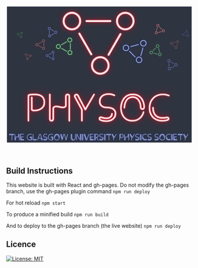 <p align="center"><img src="public/images/PhysocReadmePoster.png" alt="NEON Physics Logo" width="500"></p>

<!--<h1 align="center">Physoc</h1>
<div align="center">
 The Glasgow University Physics Society.
 </div>-->
<br>


## Build Instructions

This website is built with React and gh-pages.  Do not modify the gh-pages branch, use the gh-pages plugin command `npm run deploy`

For hot reload
`npm start`

To produce a minified build
`npm run build`

And to deploy to the gh-pages branch (the live website)
`npm run deploy`

## Licence

[![License: MIT](https://img.shields.io/badge/License-MIT-green.svg)](https://github.com/WizardOhio24/PhysocWebsite/blob/master/LICENCE.txt)
